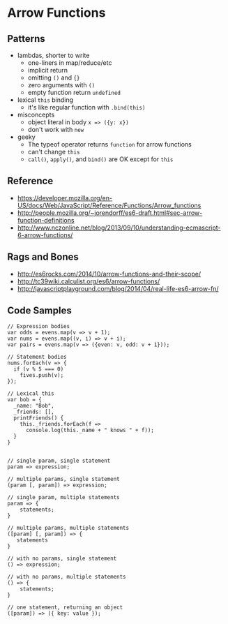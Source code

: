 Arrow Functions
===============

## Patterns
- lambdas, shorter to write
    + one-liners in map/reduce/etc
    + implicit return
    + omitting `()` and `{}`
    + zero arguments with `()`
    + empty function return `undefined`
- lexical `this` binding
    + it's like regular function with `.bind(this)`
- misconcepts
    - object literal in body `x => ({y: x})`
    - don't work with `new`
- geeky
    + The typeof operator returns `function` for arrow functions
    + can't change `this`
    + `call()`, `apply()`, and `bind()` are OK except for `this`


## Reference
- https://developer.mozilla.org/en-US/docs/Web/JavaScript/Reference/Functions/Arrow_functions
- http://people.mozilla.org/~jorendorff/es6-draft.html#sec-arrow-function-definitions
- http://www.nczonline.net/blog/2013/09/10/understanding-ecmascript-6-arrow-functions/


## Rags and Bones
- http://es6rocks.com/2014/10/arrow-functions-and-their-scope/
- http://tc39wiki.calculist.org/es6/arrow-functions/
- http://javascriptplayground.com/blog/2014/04/real-life-es6-arrow-fn/


## Code Samples
    // Expression bodies
    var odds = evens.map(v => v + 1);
    var nums = evens.map((v, i) => v + i);
    var pairs = evens.map(v => ({even: v, odd: v + 1}));

    // Statement bodies
    nums.forEach(v => {
      if (v % 5 === 0)
        fives.push(v);
    });

    // Lexical this
    var bob = {
      _name: "Bob",
      _friends: [],
      printFriends() {
        this._friends.forEach(f =>
          console.log(this._name + " knows " + f));
      }
    }


    // single param, single statement
    param => expression;

    // multiple params, single statement
    (param [, param]) => expression;

    // single param, multiple statements
    param => {
        statements;
    }

    // multiple params, multiple statements
    ([param] [, param]) => {
       statements
    }

    // with no params, single statement
    () => expression;

    // with no params, multiple statements
    () => {
        statements;
    }

    // one statement, returning an object
    ([param]) => ({ key: value });